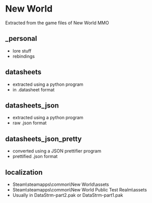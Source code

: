 # New World

Extracted from the game files of New World MMO

## _personal

+ lore stuff
+ rebindings

## datasheets

+ extracted using a python program
+ in .datasheet format

## datasheets_json

+ extracted using a python program
+ raw .json format

## datasheets_json_pretty

+ converted using a JSON prettifier program
+ prettified .json format

## localization

+ Steam\steamapps\common\New World\assets
+ Steam\steamapps\common\New World Public Test Realm\assets
+ Usually in DataStrm-part2.pak or DataStrm-part1.pak
